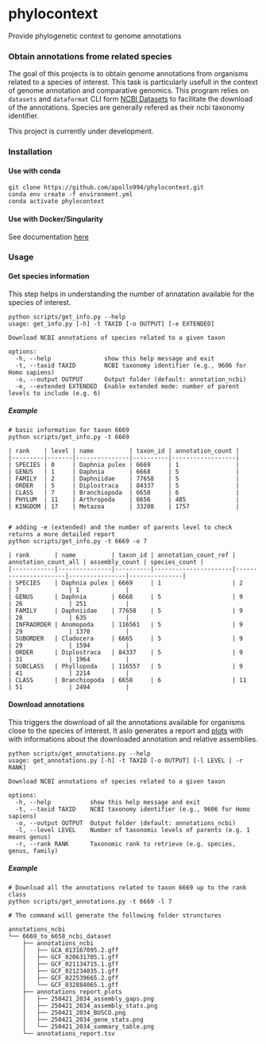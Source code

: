 # phylocontext
Provide phylogenetic context to genome annotations

### Obtain annotations frome related species
The goal of this projects is to obtain genome annotations from organisms related to a species of interest. This task is particularly usefull in the context of genome annotation and comparative genomics. This program relies on `datasets` and `dataformat` CLI form [NCBI Datasets](https://www.ncbi.nlm.nih.gov/datasets/docs/v2/) to facilitate the download of the annotations. Species are generally refered as their ncbi taxonomy identifier.

This project is currently under development. 

### Installation

#### Use with conda
```
git clone https://github.com/apollo994/phylocontext.git
conda env create -f environment.yml
conda activate phylocontext
```
#### Use with Docker/Singularity
See documentation [here](docs/docker.md)

### Usage

#### Get species information
This step helps in understanding the number of annatation available for the species of interest.
```
python scripts/get_info.py --help
usage: get_info.py [-h] -t TAXID [-o OUTPUT] [-e EXTENDED]

Download NCBI annotations of species related to a given taxon

options:
  -h, --help               show this help message and exit
  -t, --taxid TAXID        NCBI taxonomy identifier (e.g., 9606 for Homo sapiens)
  -o, --output OUTPUT      Output folder (default: annotation_ncbi)
  -e, --extended EXTENDED  Enable extended mode: number of parent levels to include (e.g. 6)
```
##### Example
```
# basic information for taxon 6669
python scripts/get_info.py -t 6669

| rank    | level | name          | taxon_id | annotation_count |
|---------|-------|---------------|----------|------------------|
| SPECIES | 0     | Daphnia pulex | 6669     | 1                |
| GENUS   | 1     | Daphnia       | 6668     | 5                |
| FAMILY  | 2     | Daphniidae    | 77658    | 5                |
| ORDER   | 5     | Diplostraca   | 84337    | 5                |
| CLASS   | 7     | Branchiopoda  | 6658     | 6                |
| PHYLUM  | 11    | Arthropoda    | 6656     | 485              |
| KINGDOM | 17    | Metazoa       | 33208    | 1757             |


# adding -e (extended) and the number of parents level to check returns a more detailed report
python scripts/get_info.py -t 6669 -e 7

| rank       | name          | taxon_id | annotation_count_ref | annotation_count_all | assembly_count | species_count |
|------------|---------------|----------|----------------------|----------------------|----------------|---------------|
| SPECIES    | Daphnia pulex | 6669     | 1                    | 2                    | 7              | 1             |
| GENUS      | Daphnia       | 6668     | 5                    | 9                    | 26             | 251           |
| FAMILY     | Daphniidae    | 77658    | 5                    | 9                    | 28             | 635           |
| INFRAORDER | Anomopoda     | 116561   | 5                    | 9                    | 29             | 1370          |
| SUBORDER   | Cladocera     | 6665     | 5                    | 9                    | 29             | 1594          |
| ORDER      | Diplostraca   | 84337    | 5                    | 9                    | 31             | 1964          |
| SUBCLASS   | Phyllopoda    | 116557   | 5                    | 9                    | 41             | 2214          |
| CLASS      | Branchiopoda  | 6658     | 6                    | 11                   | 51             | 2494          |
```

#### Download annotations
This triggers the download of all the annotations available for organisms close to the species of interest. It aslo generates a report and [plots](examples/annotations_report_plots/) with with informations about the downloaded annotation and relative assemblies. 
```
python scripts/get_annotations.py --help
usage: get_annotations.py [-h] -t TAXID [-o OUTPUT] [-l LEVEL | -r RANK]

Download NCBI annotations of species related to a given taxon

options:
  -h, --help           show this help message and exit
  -t, --taxid TAXID    NCBI taxonomy identifier (e.g., 9606 for Homo sapiens)
  -o, --output OUTPUT  Output folder (default: annotations_ncbi)
  -l, --level LEVEL    Number of taxonomic levels of parents (e.g. 1 means genus)
  -r, --rank RANK      Taxonomic rank to retrieve (e.g. species, genus, family)
```
##### Example
```
# Download all the annotations related to taxon 6669 up to the rank class 
python scripts/get_annotations.py -t 6669 -l 7

# The command will generate the following folder strunctures

annotations_ncbi
└── 6669_to_6658_ncbi_dataset
    ├── annotations_ncbi
    │   ├── GCA_013167095.2.gff
    │   ├── GCF_020631705.1.gff
    │   ├── GCF_021134715.1.gff
    │   ├── GCF_021234035.1.gff
    │   ├── GCF_022539665.2.gff
    │   └── GCF_032884065.1.gff
    ├── annotations_report_plots
    │   ├── 250421_2034_assembly_gaps.png
    │   ├── 250421_2034_assembly_stats.png
    │   ├── 250421_2034_BUSCO.png
    │   ├── 250421_2034_gene_stats.png
    │   └── 250421_2034_summary_table.png
    └── annotations_report.tsv
```
